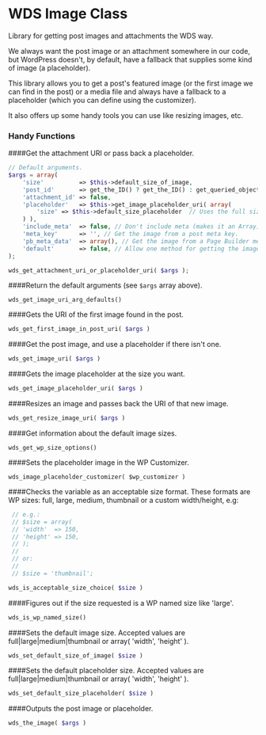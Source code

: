 # WDS Image Class

Library for getting post images and attachments the WDS way.

We always want the post image or an attachment somewhere in our code, but WordPress doesn't, by default, have a fallback that supplies some kind of image (a placeholder).

This library allows you to get a post's featured image (or the first image we can find in the post) or a media file and always have a fallback to a placeholder (which you can define using the customizer).

It also offers up some handy tools you can use like resizing images, etc.

### Handy Functions ###

####Get the attachment URI or pass back a placeholder.

```php
// Default arguments.
$args = array(
	'size'          => $this->default_size_of_image,
	'post_id'       => get_the_ID() ? get_the_ID() : get_queried_object_id(), // Use the post id if in the loop.
	'attachment_id' => false,
	'placeholder'   => $this->get_image_placeholder_uri( array(
		'size' => $this->default_size_placeholder  // Uses the full size or the set placeholder size.
	) ),
	'include_meta'  => false, // Don't include meta (makes it an Array).
	'meta_key'      => '', // Get the image from a post meta key.
	'pb_meta_data'  => array(), // Get the image from a Page Builder meta field.
	'default'       => false, // Allow one method for getting the image override others that might also exist.
);

wds_get_attachment_uri_or_placeholder_uri( $args );
```

####Return the default arguments (see `$args` array above).

`wds_get_image_uri_arg_defaults()`

####Gets the URI of the first image found in the post.

```php
wds_get_first_image_in_post_uri( $args )
```

####Get the post image, and use a placeholder if there isn't one.

```php
wds_get_image_uri( $args )
```

####Gets the image placeholder at the size you want.

```php
wds_get_image_placeholder_uri( $args )
```

####Resizes an image and passes back the URI of that new image.

```php
wds_get_resize_image_uri( $args )
```

####Get information about the default image sizes.

`wds_get_wp_size_options()`


####Sets the placeholder image in the WP Customizer.

`wds_image_placeholder_customizer( $wp_customizer )`

####Checks the variable as an acceptable size format.
These formats are WP sizes: full, large, medium, thumbnail or a custom width/height, e.g:

```php
 // e.g.:
 // $size = array(
 //	'width'  => 150,
 //	'height' => 150,
 // );
 //
 // or:
 //
 // $size = 'thumbnail';

wds_is_acceptable_size_choice( $size )
```

####Figures out if the size requested is a WP named size like 'large'.

```php
wds_is_wp_named_size()
```

####Sets the default image size.
Accepted values are full|large|medium|thumbnail or array( 'width', 'height' ).

```php
wds_set_default_size_of_image( $size )
```

####Sets the default placeholder size.
Accepted values are full|large|medium|thumbnail or array( 'width', 'height' ).

```php
wds_set_default_size_placeholder( $size )
```

####Outputs the post image or placeholder.

```php
wds_the_image( $args )
```